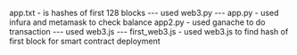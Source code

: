 app.txt - is hashes of first 128 blocks
--- used web3.py ---
app.py - used infura and metamask to check balance
app2.py - used ganache to do transaction 
--- used web3.js ---
first_web3.js - used web3.js to find hash of first block for smart contract deployment